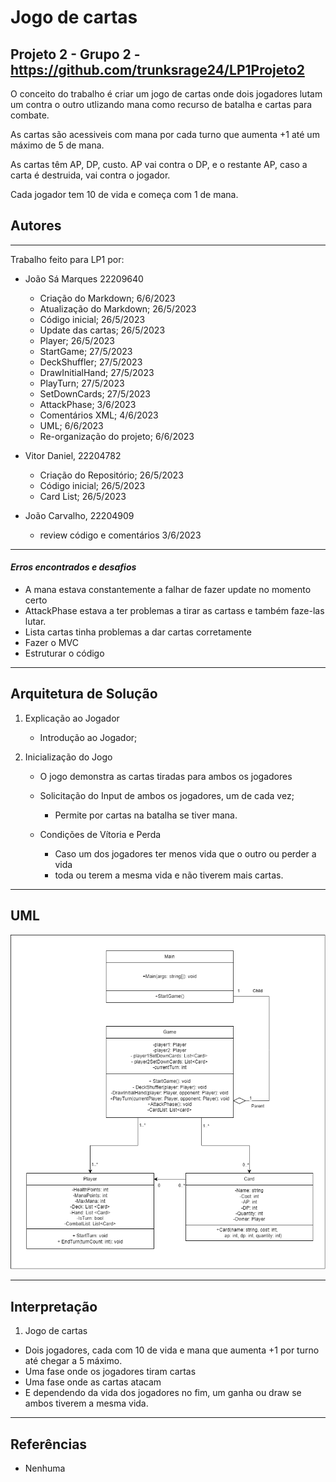 # Jogo de cartas
## Projeto 2 - Grupo 2 - https://github.com/trunksrage24/LP1Projeto2

O conceito do trabalho é criar um jogo de cartas onde dois jogadores lutam
um contra o outro utlizando mana como recurso de batalha e cartas para combate.

As cartas são acessiveis com mana por cada turno que aumenta +1 até um 
máximo de 5 de mana.

As cartas têm AP, DP, custo. AP vai contra o DP, e o restante AP, caso a carta
é destruida, vai contra o jogador.

Cada jogador tem 10 de vida e começa com 1 de mana.

## Autores
__________________________________________________________
Trabalho feito para LP1 por:
  * João Sá Marques 22209640
    * Criação do Markdown; 6/6/2023
    * Atualização do Markdown; 26/5/2023
    * Código inicial; 26/5/2023
    * Update das cartas; 26/5/2023
    * Player; 26/5/2023
    * StartGame; 27/5/2023
    * DeckShuffler; 27/5/2023
    * DrawInitialHand; 27/5/2023
    * PlayTurn; 27/5/2023
    * SetDownCards; 27/5/2023
    * AttackPhase; 3/6/2023
    * Comentários XML; 4/6/2023
    * UML; 6/6/2023
    * Re-organização do projeto; 6/6/2023
    
  * Vitor Daniel, 22204782
    * Criação do Repositório; 26/5/2023
    * Código inicial; 26/5/2023
    * Card List; 26/5/2023

* João Carvalho, 22204909
    * review código e comentários 3/6/2023


__________________________________________________________
#### *Erros encontrados e desafios*
- A mana estava constantemente a falhar de fazer update no momento certo
- AttackPhase estava a ter problemas a tirar as cartass e também faze-las 
lutar.
- Lista cartas tinha problemas a dar cartas corretamente
- Fazer o MVC
- Estruturar o código

__________________________________________________________
## Arquitetura de Solução

1. Explicação ao Jogador
	- Introdução ao Jogador;

2. Inicialização do Jogo
	* O jogo demonstra as cartas tiradas para ambos os jogadores
	
	* Solicitação do Input de ambos os jogadores, um de cada vez;
		- Permite por cartas na batalha se tiver mana.
		
	* Condições de Vítoria e Perda
		- Caso um dos jogadores ter menos vida que o outro ou perder a vida 
		- toda ou terem a mesma vida e não tiverem mais cartas.

__________________________________________________________

## UML
![UML](UML.png)


__________________________________________________________

## Interpretação
1. Jogo de cartas
  - Dois jogadores, cada com 10 de vida e mana que aumenta +1 por turno até 
chegar a 5 máximo.
  - Uma fase onde os jogadores tiram cartas
  - Uma fase onde as cartas atacam
  - E dependendo da vida dos jogadores no fim, um ganha ou draw se ambos tiverem
a mesma vida.

__________________________________________________________
## Referências

* Nenhuma
